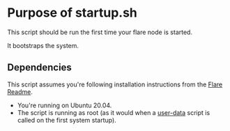 # Purpose of startup.sh

This script should be run the first time your flare node is started.

It bootstraps the system.

## Dependencies

This script assumes you're following installation instructions from the [Flare Readme](https://gitlab.com/flarenetwork/flare).

- You're running on Ubuntu 20.04.
- The script is running as root (as it would when a [user-data](https://docs.aws.amazon.com/AWSEC2/latest/UserGuide/user-data.html) script is called on the first system startup).
